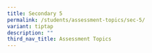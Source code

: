 ```yaml
---
title: Secondary 5
permalink: /students/assessment-topics/sec-5/
variant: tiptap
description: ""
third_nav_title: Assessment Topics
---
```

